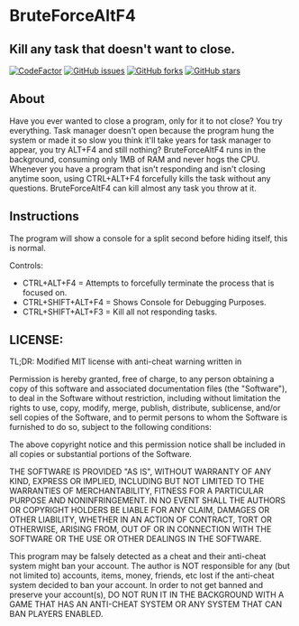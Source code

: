 # BruteForceAltF4
## Kill any task that doesn't want to close.
[![CodeFactor](https://www.codefactor.io/repository/github/lloyd99901/bruteforcealtf4/badge)](https://www.codefactor.io/repository/github/lloyd99901/bruteforcealtf4)
[![GitHub issues](https://img.shields.io/github/issues/lloyd99901/BruteForceAltF4)](https://github.com/lloyd99901/BruteForceAltF4/issues)
[![GitHub forks](https://img.shields.io/github/forks/lloyd99901/BruteForceAltF4)](https://github.com/lloyd99901/BruteForceAltF4/network)
[![GitHub stars](https://img.shields.io/github/stars/lloyd99901/BruteForceAltF4)](https://github.com/lloyd99901/BruteForceAltF4/stargazers)
## About
Have you ever wanted to close a program, only for it to not close? You try everything. Task manager doesn't open because the program hung the system or made it so slow you think it'll take years for task manager to appear, you try ALT+F4 and still nothing?
BruteForceAltF4 runs in the background, consuming only 1MB of RAM and never hogs the CPU. Whenever you have a program that isn't responding and isn't closing anytime soon, using CTRL+ALT+F4 forcefully kills the task without any questions.
BruteForceAltF4 can kill almost any task you throw at it.

## Instructions
The program will show a console for a split second before hiding itself, this is normal.

Controls:
- CTRL+ALT+F4 = Attempts to forcefully terminate the process that is focused on.
- CTRL+SHIFT+ALT+F4 = Shows Console for Debugging Purposes.
- CTRL+SHIFT+ALT+F3 = Kill all not responding tasks.

## LICENSE:

TL;DR: Modified MIT license with anti-cheat warning written in

Permission is hereby granted, free of charge, to any person obtaining a copy
of this software and associated documentation files (the "Software"), to deal
in the Software without restriction, including without limitation the rights
to use, copy, modify, merge, publish, distribute, sublicense, and/or sell
copies of the Software, and to permit persons to whom the Software is
furnished to do so, subject to the following conditions:

The above copyright notice and this permission notice shall be included in all
copies or substantial portions of the Software.

THE SOFTWARE IS PROVIDED "AS IS", WITHOUT WARRANTY OF ANY KIND, EXPRESS OR
IMPLIED, INCLUDING BUT NOT LIMITED TO THE WARRANTIES OF MERCHANTABILITY,
FITNESS FOR A PARTICULAR PURPOSE AND NONINFRINGEMENT. IN NO EVENT SHALL THE
AUTHORS OR COPYRIGHT HOLDERS BE LIABLE FOR ANY CLAIM, DAMAGES OR OTHER
LIABILITY, WHETHER IN AN ACTION OF CONTRACT, TORT OR OTHERWISE, ARISING FROM,
OUT OF OR IN CONNECTION WITH THE SOFTWARE OR THE USE OR OTHER DEALINGS IN THE
SOFTWARE.

This program may be falsely detected as a cheat and their anti-cheat system
might ban your account. The author is NOT responsible for any (but not limited to)
accounts, items, money, friends, etc lost if the anti-cheat system decided to ban
your account. In order to not get banned and preserve your account(s), DO NOT
RUN IT IN THE BACKGROUND WITH A GAME THAT HAS AN ANTI-CHEAT SYSTEM OR ANY SYSTEM
THAT CAN BAN PLAYERS ENABLED.
